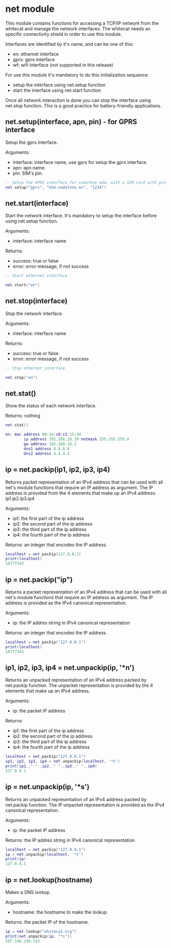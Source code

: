 # net module

This module contains functions for accessing a TCP/IP network from the whitecat
and manage the network interfaces. The whitecat needs an specific connectivity 
shield in order to use this module.

Interfaces are identified by it's name, and can be one of this:

* en: ethernet interface
* gprs: gprs interface
* wf: wifi interface (not supported in this release)

For use this module it's mandatory to do this initialization sequence:

* setup the interface using net.setup function
* start the interface using net.start function

Once all network interaction is done you can stop the interface using net.stop 
function. This is a good practice for battery-friendly applications.


## net.setup(interface, apn, pin) - for GPRS interface

Setup the gprs interface.

Arguments:

* interface: interface name, use gprs for setup the gprs interface.
* apn: apn name.
* pin: SIM's pin.


```lua
-- Setup the GPRS interface for vodafone m2m, with a SIM card with pin 1234
net.setup("gprs", "m2m.vodafone.es", "1234")
```


## net.start(interface)

Start the network interface. It's mandatory to setup the interface before using 
net.setup function.

Arguments:

* interface: interface name

Returns:

* success: true or false
* error: error message, if not success


```lua
-- Start ethernet interface

net.start("en")
```


## net.stop(interface)

Stop the network interface.

Arguments:

* interface: interface name

Returns:

* success: true or false
* error: error message, if not success


```lua
-- Stop ethernet interface

net.stop("en")
```


## net.stat()

Show the status of each network interface.

Returns: nothing

```lua
net.stat()

en: mac address 00:1e:c0:c2:15:44
        ip address 192.168.18.39 netmask 255.255.255.0
        gw address 192.168.18.1
        dns1 address 8.8.8.8
        dns2 address 4.4.4.4
```


## ip = net.packip(ip1, ip2, ip3, ip4)

Returns packet representation of an IPv4 address that can be used with all 
net's module functions that require an IP address as argument. The IP address is
 provided from the 4 elements that make up an IPv4 address: ip1.ip2.ip3.ip4

Arguments:

* ip1: the first part of the ip address
* ip2: the second part of the ip address
* ip3: the third part of the ip address
* ip4: the fourth part of the ip address

Returns: an integer that encodes the IP address.

```lua
localhost = net.packip(127,0,0,1)
print(localhost)
16777343
```


## ip = net.packip("ip")

Returns a packet representation of an IPv4 address that can be used with all 
net's module functions that require an IP address as argument. The IP address is
 provided as the IPv4 canonical representation.

Arguments:

* ip: the IP addres string in  IPv4 canonical representation

Returns: an integer that encodes the IP address.

```lua
localhost = net.packip("127.0.0.1")
print(localhost)
16777343
```


## ip1, ip2, ip3, ip4 = net.unpackip(ip, '*n')

Returns an unpacked representation of an IPv4 address packed by net.packip 
function. The unpacket representation is provided by the 4 elements that make 
up an IPv4 address.

Arguments:

* ip: the packet IP address

Returns:

* ip1: the first part of the ip address
* ip2: the second part of the ip address
* ip3: the third part of the ip address
* ip4: the fourth part of the ip address

```lua
localhost = net.packip("127.0.0.1")
ip1, ip2, ip3, ip4 = net.unpackip(localhost, '*n')
print(ip1.." "..ip2.." "..ip3.." "..ip4)
127 0 0 1
```


## ip = net.unpackip(ip, '*s')

Returns an unpacked representation of an IPv4 address packed by net.packip 
function. The IP unpacket representation is provided as the IPv4 canonical 
representation.

Arguments:

* ip: the packet IP address

Returns: the IP addres string in  IPv4 canonical representation

```lua
localhost = net.packip("127.0.0.1")
ip = net.unpackip(localhost, '*s')
print(ip)
127.0.0.1
```


## ip = net.lookup(hostname)

Makes a DNS lookup.

Arguments:

* hostname: the hostname to make the lookup

Returns: the packet IP of the hostname.


```lua
ip = net.lookup("whitecat.org")
print(net.unpackip(ip, "*s"))
207.148.248.143
```